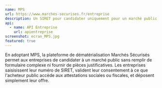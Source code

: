 ```yaml
---
name: MPS
url: https://www.marches-securises.fr/entreprise
description: Un SIRET pour candidater uniquement pour un marché public
api:
  - name: API Entreprise
    url: apientreprise
screenshot: ecran_MPS.jpg
featured: true
---
```


En adoptant MPS, la plateforme de dématérialisation Marchés Sécurisés permet aux entreprises de candidater à un marché public sans remplir de formulaire complexe ni fournir de pièces justificatives. Les entreprises saisisissent leur numéro de SIRET, valident leur consentement à ce que l'acheteur public accède aux attestations sociales ou fiscales, et déposent simplement leur offre.

